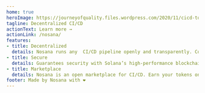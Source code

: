 ```yaml
---
home: true
heroImage: https://journeyofquality.files.wordpress.com/2020/11/cicd-tools.jpg
tagline: Decentralized CI/CD
actionText: Learn more →
actionLink: /nosana/
features:
- title: Decentralized
  details: Nosana runs any  CI/CD pipeline openly and transparently. Computation by the people, for the people.
- title: Secure
  details: Guarantees security with Solana’s high-performance blockchain. Only a network take-over can corrupt an artifact.
- title: Marketplace
  details: Nosana is an open marketplace for CI/CD. Earn your tokens on empty compute cycles!
footer: Made by Nosana with ❤️
---
```


